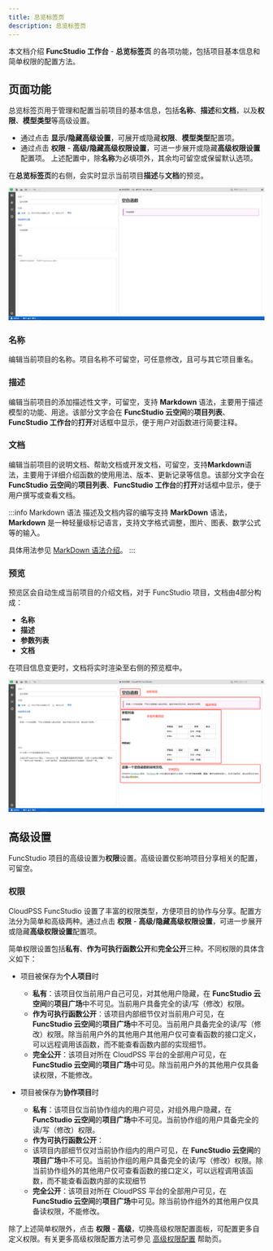 ```yaml
---
title: 总览标签页
description: 总览标签页
---
```


本文档介绍 **FuncStudio 工作台** - **总览标签页** 的各项功能，包括项目基本信息和简单权限的配置方法。

## 页面功能

总览标签页用于管理和配置当前项目的基本信息，包括**名称**、**描述**和**文档**，以及**权限**、**模型类型**等高级设置。
+ 通过点击 **显示/隐藏高级设置**，可展开或隐藏**权限**、**模型类型**配置项。
+ 通过点击 **权限** - **高级/隐藏高级权限设置**，可进一步展开或隐藏**高级权限设置**配置项。
上述配置中，除**名称**为必填项外，其余均可留空或保留默认选项。

在**总览标签页**的右侧，会实时显示当前项目**描述**与**文档**的预览。

![总览标签页](./1-1.png)

### 名称

编辑当前项目的名称。项目名称不可留空，可任意修改，且可与其它项目重名。

### 描述

编辑当前项目的添加描述性文字，可留空，支持 **Markdown** 语法，主要用于描述模型的功能、用途。该部分文字会在 **FuncStudio 云空间**的**项目列表**、**FuncStudio 工作台**的**打开**对话框中显示，便于用户对函数进行简要注释。

### 文档

编辑当前项目的说明文档、帮助文档或开发文档，可留空，支持**Markdown**语法，主要用于详细介绍函数的使用用法、版本、更新记录等信息。该部分文字会在 **FuncStudio 云空间**的**项目列表**、**FuncStudio 工作台**的**打开**对话框中显示，便于用户撰写或查看文档。

:::info Markdown 语法
描述及文档内容的编写支持 **MarkDown** 语法，**Markdown** 是一种轻量级标记语言，支持文字格式调整，图片、图表、数学公式等的输入。

具体用法参见 [MarkDown 语法介绍](/docs/meta/edit-help/markdown-intro/index.md)。
:::

### 预览

预览区会自动生成当前项目的介绍文档，对于 FuncStudio 项目，文档由4部分构成：
+ **名称**
+ **描述**
+ **参数列表**
+ **文档**

在项目信息变更时，文档将实时渲染至右侧的预览框中。

![函数项目预览](./1-2.png)

## 高级设置

FuncStudio 项目的高级设置为**权限**设置。高级设置仅影响项目分享相关的配置，可留空。

### 权限

CloudPSS FuncStudio 设置了丰富的权限类型，方便项目的协作与分享。配置方法分为简单和高级两种。通过点击 **权限** - **高级/隐藏高级权限设置**，可进一步展开或隐藏**高级权限设置**配置项。

简单权限设置包括**私有**、**作为可执行函数公开**和**完全公开**三种。不同权限的具体含义如下：

+ 项目被保存为**个人项目**时
    + **私有**：该项目仅当前用户自己可见，对其他用户隐藏，在 **FuncStudio 云空间**的**项目广场**中不可见。当前用户具备完全的读/写（修改）权限。
    + **作为可执行函数公开**：该项目内部细节仅对当前用户可见，在 **FuncStudio 云空间**的**项目广场**中不可见。当前用户具备完全的读/写（修改）权限。除当前用户外的其他用户其他用户仅可查看函数的接口定义，可以远程调用该函数，而不能查看函数内部的实现细节。
    + **完全公开**：该项目对所在 CloudPSS 平台的全部用户可见，在 **FuncStudio 云空间**的**项目广场**中可见。除当前用户外的其他用户仅具备读权限，不能修改。

+ 项目被保存为**协作项目**时
    + **私有**：该项目仅当前协作组内的用户可见，对组外用户隐藏，在 **FuncStudio 云空间**的**项目广场**中不可见。当前协作组的用户具备完全的读/写（修改）权限。
    + **作为可执行函数公开**：
    + 该项目内部细节仅对当前协作组内的用户可见，在 **FuncStudio 云空间**的**项目广场**中不可见。当前协作组的用户具备完全的读/写（修改）权限。除当前协作组外的其他用户仅可查看函数的接口定义，可以远程调用该函数，而不能查看函数内部的实现细节
    + **完全公开**：该项目对所在 CloudPSS 平台的全部用户可见，在 **FuncStudio 云空间**的**项目广场**中可见。除当前协作组外的其他用户仅具备读权限，不能修改。

除了上述简单权限外，点击 **权限** - **高级**，切换高级权限配置面板，可配置更多自定义权限。有关更多高级权限配置方法可参见 [高级权限配置](../../../../../account/settings/sdk-token/index.md) 帮助页。

<!-- 
## 案例

import Tabs from '@theme/Tabs';
import TabItem from '@theme/TabItem';

<Tabs>
<TabItem value="js" label="函数项目信息配置">

![函数配置](./1.png)

</TabItem>
</Tabs> -->


